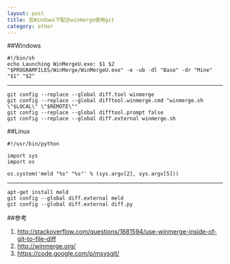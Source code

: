 ```yaml
---
layout: post
title: 在Windows下配合winmerge使用git
category: other
---
```


##Windows

	#!/bin/sh
	echo Launching WinMergeU.exe: $1 $2
	"$PROGRAMFILES/WinMerge/WinMergeU.exe" -e -ub -dl "Base" -dr "Mine" "$1" "$2"

---

	git config --replace --global diff.tool winmerge
	git config --replace --global difftool.winmerge.cmd "winmerge.sh \"$LOCAL\" \"$REMOTE\""
	git config --replace --global difftool.prompt false
	git config --replace --global diff.external winmerge.sh

##Linux

	#!/usr/bin/python

	import sys
	import os

	os.system('meld "%s" "%s"' % (sys.argv[2], sys.argv[5]))

---

	apt-get install meld
	git config --global diff.external meld
	git config --global diff.external diff.py

	
##参考
1. <http://stackoverflow.com/questions/1881594/use-winmerge-inside-of-git-to-file-diff>
1. <http://winmerge.org/>
1. <https://code.google.com/p/msysgit/>
